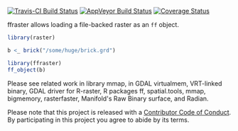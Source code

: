 <!-- README.md is generated from README.Rmd. Please edit that file -->
[![Travis-CI Build Status](https://travis-ci.org/mdsumner/ffraster.svg?branch=master)](https://travis-ci.org/mdsumner/ffraster) [![AppVeyor Build Status](https://ci.appveyor.com/api/projects/status/github/mdsumner/ffraster?branch=master&svg=true)](https://ci.appveyor.com/project/mdsumner/ffraster) [![Coverage Status](https://img.shields.io/codecov/c/github/mdsumner/ffraster/master.svg)](https://codecov.io/github/mdsumner/ffraster?branch=master)

ffraster allows loading a file-backed raster as an `ff` object.

``` r
library(raster)

b <_ brick("/some/huge/brick.grd")

library(ffraster)
ff_object(b)
```

Please see related work in library mmap, in GDAL virtualmem, VRT-linked binary, GDAL driver for R-raster, R packages ff, spatial.tools, mmap, bigmemory, rasterfaster, Manifold's Raw Binary surface, and Radian.

Please note that this project is released with a [Contributor Code of Conduct](CONDUCT.md). By participating in this project you agree to abide by its terms.

